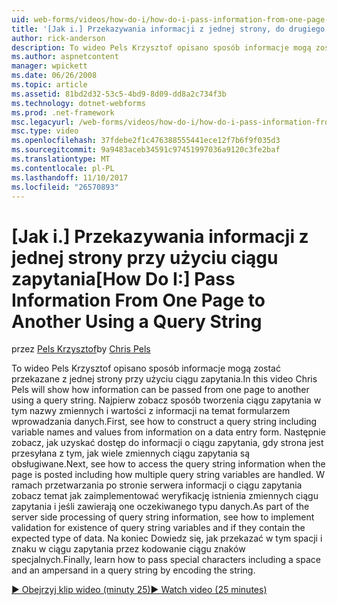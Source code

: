 ```yaml
---
uid: web-forms/videos/how-do-i/how-do-i-pass-information-from-one-page-to-another-using-a-query-string
title: '[Jak i.] Przekazywania informacji z jednej strony, do drugiego za pomocą ciągu zapytania | Dokumentacja firmy Microsoft'
author: rick-anderson
description: To wideo Pels Krzysztof opisano sposób informacje mogą zostać przekazane z jednej strony przy użyciu ciągu zapytania. Po pierwsze zobacz sposób tworzenia ciągu zapytania w...
ms.author: aspnetcontent
manager: wpickett
ms.date: 06/26/2008
ms.topic: article
ms.assetid: 81bd2d32-53c5-4bd9-8d09-dd8a2c734f3b
ms.technology: dotnet-webforms
ms.prod: .net-framework
msc.legacyurl: /web-forms/videos/how-do-i/how-do-i-pass-information-from-one-page-to-another-using-a-query-string
msc.type: video
ms.openlocfilehash: 37fdebe2f1c476388555441ece12f7b6f9f035d3
ms.sourcegitcommit: 9a9483aceb34591c97451997036a9120c3fe2baf
ms.translationtype: MT
ms.contentlocale: pl-PL
ms.lasthandoff: 11/10/2017
ms.locfileid: "26570893"
---
```

<a name="how-do-i-pass-information-from-one-page-to-another-using-a-query-string"></a><span data-ttu-id="ac304-104">[Jak i.] Przekazywania informacji z jednej strony przy użyciu ciągu zapytania</span><span class="sxs-lookup"><span data-stu-id="ac304-104">[How Do I:] Pass Information From One Page to Another Using a Query String</span></span>
====================
<span data-ttu-id="ac304-105">przez [Pels Krzysztof](https://twitter.com/chrispels)</span><span class="sxs-lookup"><span data-stu-id="ac304-105">by [Chris Pels](https://twitter.com/chrispels)</span></span>

<span data-ttu-id="ac304-106">To wideo Pels Krzysztof opisano sposób informacje mogą zostać przekazane z jednej strony przy użyciu ciągu zapytania.</span><span class="sxs-lookup"><span data-stu-id="ac304-106">In this video Chris Pels will show how information can be passed from one page to another using a query string.</span></span> <span data-ttu-id="ac304-107">Najpierw zobacz sposób tworzenia ciągu zapytania w tym nazwy zmiennych i wartości z informacji na temat formularzem wprowadzania danych.</span><span class="sxs-lookup"><span data-stu-id="ac304-107">First, see how to construct a query string including variable names and values from information on a data entry form.</span></span> <span data-ttu-id="ac304-108">Następnie zobacz, jak uzyskać dostęp do informacji o ciągu zapytania, gdy strona jest przesyłana z tym, jak wiele zmiennych ciągu zapytania są obsługiwane.</span><span class="sxs-lookup"><span data-stu-id="ac304-108">Next, see how to access the query string information when the page is posted including how multiple query string variables are handled.</span></span> <span data-ttu-id="ac304-109">W ramach przetwarzania po stronie serwera informacji o ciągu zapytania zobacz temat jak zaimplementować weryfikację istnienia zmiennych ciągu zapytania i jeśli zawierają one oczekiwanego typu danych.</span><span class="sxs-lookup"><span data-stu-id="ac304-109">As part of the server side processing of query string information, see how to implement validation for existence of query string variables and if they contain the expected type of data.</span></span> <span data-ttu-id="ac304-110">Na koniec Dowiedz się, jak przekazać w tym spacji i znaku w ciągu zapytania przez kodowanie ciągu znaków specjalnych.</span><span class="sxs-lookup"><span data-stu-id="ac304-110">Finally, learn how to pass special characters including a space and an ampersand in a query string by encoding the string.</span></span>

[<span data-ttu-id="ac304-111">&#9654; Obejrzyj klip wideo (minuty 25)</span><span class="sxs-lookup"><span data-stu-id="ac304-111">&#9654; Watch video (25 minutes)</span></span>](https://channel9.msdn.com/Blogs/ASP-NET-Site-Videos/how-do-i-pass-information-from-one-page-to-another-using-a-query-string)
